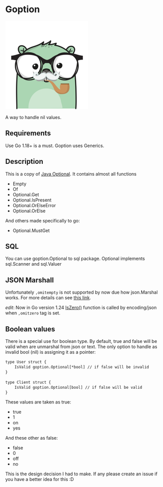 # Goption

![goption](goption.png "Goption")

A way to handle nil values.

## Requirements

Use Go 1.18+ is a must. Goption uses Generics.

## Description

This is a copy of [Java Optional](https://docs.oracle.com/javase/8/docs/api/java/util/Optional.html). It contains almost all functions

- Empty
- Of
- Optional.Get
- Optional.IsPresent
- Optional.OrElseError
- Optional.OrElse

And others made specifically to go:

- Optional.MustGet

## SQL

You can use goption.Optional to sql package. Optional implements sql.Scanner and sql.Valuer

## JSON Marshall

Unfortunately `,omitempty` is not supported by now due how json.Marshal works. For more details can see [this link](https://github.com/golang/go/issues/11939).

_edit_: Now in Go version 1.24 [IsZero()](https://tip.golang.org/doc/go1.24#encodingjsonpkgencodingjson) function is called by encoding/json when `,omitzero` tag is set.

## Boolean values

There is a special use for boolean type. By default, true and false will be valid when are unmarshal from json or text. The only option to handle as invalid bool (nil) is assigning it as a pointer:

```golang
type User struct {
	IsValid goption.Optional[*bool] // if false will be invalid
}

type Client struct {
	IsValid goption.Optional[bool] // if false will be valid
}
```

These values are taken as true:

- true
- 1
- on
- yes

And these other as false:

- false
- 0
- off
- no

This is the design decision I had to make. If any please create an issue if you have a better idea for this :D
